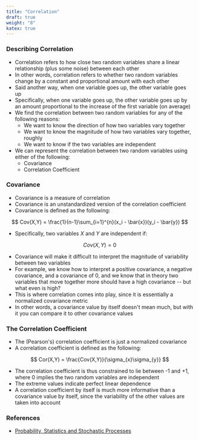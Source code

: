 ```yaml
---
title: "Correlation"
draft: true
weight: "8"
katex: true
---
```


### Describing Correlation
- Correlation refers to how close two random variables share a linear relationship (plus some noise) between each other
- In other words, correlation refers to whether two random variables change by a constant and proportional amount with each other
- Said another way, when one variable goes up, the other variable goes up
- Specifically, when one variable goes up, the other variable goes up by an amount proportional to the increase of the first variable (on average)
- We find the correlation between two random variables for any of the following reasons:
	- We want to know the direction of how two variables vary together
	- We want to know the magnitude of how two variables vary together, roughly
	- We want to know if the two variables are independent
- We can represent the correlation between two random variables using either of the following:
	- Covariance
	- Correlation Coefficient

### Covariance
- Covariance is a measure of correlation
- Covariance is an unstandardized version of the correlation coefficient
- Covariance is defined as the following:

$$ Cov(X,Y) = \frac{1}{n-1}\sum_{i=1}^{n}(x_i - \bar{x})(y_i - \bar{y}) $$

- Specifically, two variables $X$ and $Y$ are independent if:

$$ Cov(X,Y) = 0 $$

- Covariance will make it difficult to interpret the magnitude of variability between two variables
- For example, we know how to interpret a positive covariance, a negative covariance, and a covariance of 0, and we know that in theory two variables that move together more should have a high covariance -- but what even is high?
- This is where correlation comes into play, since it is essentially a normalized covariance metric
- In other words, a covariance value by itself doesn't mean much, but with it you can compare it to other covariance values

### The Correlation Coefficient
- The (Pearson's) correlation coefficient is just a normalized covariance
- A correlation coefficient is defined as the following:

$$ Cor(X,Y) = \frac{Cov(X,Y)}{\sigma_{x}\sigma_{y}} $$

- The correlation coefficient is thus constrained to lie between -1 and +1, where 0 implies the two random variables are independent
- The extreme values indicate perfect linear dependence
- A correlation coefficient by itself is much more informative than a covariance value by itself, since the variability of the other values are taken into account

### References
- [Probability, Statistics and Stochastic Processes](http://bactra.org/prob-notes/srl.pdf)
